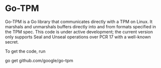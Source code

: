 Go-TPM
======

Go-TPM is a Go library that communicates directly with a TPM on Linux. It
marshals and unmarshals buffers directly into and from formats specified in the
TPM spec. This code is under active development; the current version only
supports Seal and Unseal operations over PCR 17 with a well-known secret.

To get the code, run

  go get github.com/google/go-tpm
